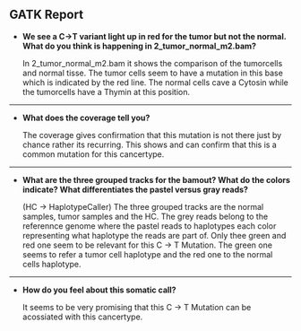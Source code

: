 ## GATK Report


* **We see a C→T variant light up in red for the tumor but not the normal. What do you think is happening in 2_tumor_normal_m2.bam?**


  In 2_tumor_normal_m2.bam it shows the comparison of the tumorcells and normal tisse. The tumor cells seem to have a mutation in this base which is indicated by the red line. The normal cells cave a Cytosin while the tumorcells have a Thymin at this position.
  
  
----  
  
* **What does the coverage tell you?**


  The coverage gives confirmation that this mutation is not there just by chance rather its recurring. This shows and can confirm that this is a common mutation for this cancertype.


----   
* **What are the three grouped tracks for the bamout? What do the colors indicate? What differentiates the pastel versus gray reads?**

  (HC -> HaplotypeCaller)
  The three grouped tracks are the normal samples, tumor samples and the HC. The grey reads belong to the referennce genome where the pastel reads to haplotypes each color representing what haplotype the reads are part of. 
  Only thee green and red one seem to be relevant for this C → T Mutation. The green one seems to refer a tumor cell haplotype and the red one to the normal cells haplotype.
 


---
* **How do you feel about this somatic call?**



  It seems to be very promising that this C → T Mutation can be acossiated with this cancertype. 

